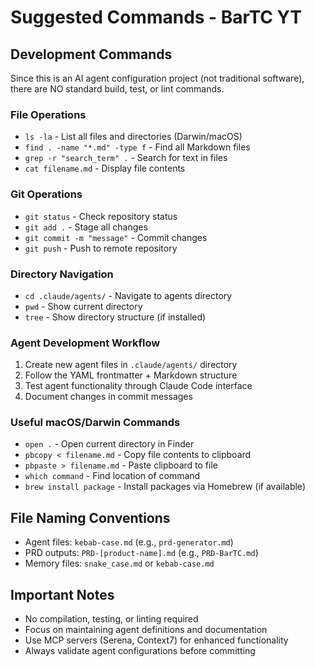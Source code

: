 # Suggested Commands - BarTC YT

## Development Commands

Since this is an AI agent configuration project (not traditional software), there are NO standard build, test, or lint commands.

### File Operations
- `ls -la` - List all files and directories (Darwin/macOS)
- `find . -name "*.md" -type f` - Find all Markdown files
- `grep -r "search_term" .` - Search for text in files
- `cat filename.md` - Display file contents

### Git Operations
- `git status` - Check repository status
- `git add .` - Stage all changes
- `git commit -m "message"` - Commit changes
- `git push` - Push to remote repository

### Directory Navigation
- `cd .claude/agents/` - Navigate to agents directory
- `pwd` - Show current directory
- `tree` - Show directory structure (if installed)

### Agent Development Workflow
1. Create new agent files in `.claude/agents/` directory
2. Follow the YAML frontmatter + Markdown structure
3. Test agent functionality through Claude Code interface
4. Document changes in commit messages

### Useful macOS/Darwin Commands
- `open .` - Open current directory in Finder
- `pbcopy < filename.md` - Copy file contents to clipboard
- `pbpaste > filename.md` - Paste clipboard to file
- `which command` - Find location of command
- `brew install package` - Install packages via Homebrew (if available)

## File Naming Conventions
- Agent files: `kebab-case.md` (e.g., `prd-generator.md`)
- PRD outputs: `PRD-[product-name].md` (e.g., `PRD-BarTC.md`)
- Memory files: `snake_case.md` or `kebab-case.md`

## Important Notes
- No compilation, testing, or linting required
- Focus on maintaining agent definitions and documentation
- Use MCP servers (Serena, Context7) for enhanced functionality
- Always validate agent configurations before committing